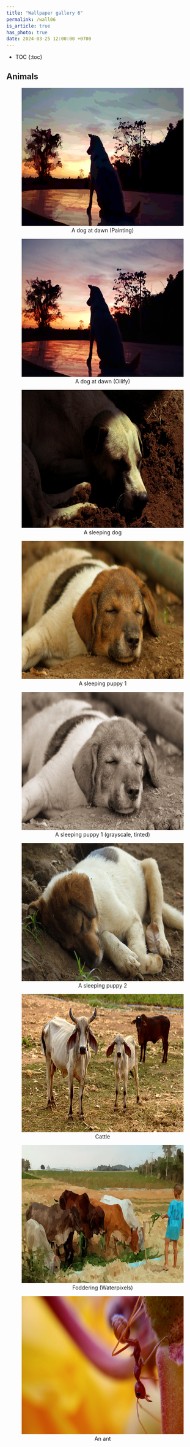 ```yaml
---
title: "Wallpaper gallery 6"
permalink: /wall06
is_article: true
has_photo: true
date: 2024-03-25 12:00:00 +0700
---
```


- TOC
{:toc}

## Animals

<figure style="text-align:center;">
    <img src="/assets/images/wallpaper/IMG_20240305_062117_p.jpg" alt="A dog at dawn" width="640" height="360"/>
    <figcaption>A dog at dawn (Painting)</figcaption>
</figure>

<figure style="text-align:center;">
    <img src="/assets/images/wallpaper/IMG_20240305_062117_o.jpg" alt="A dog at dawn" width="640" height="360"/>
    <figcaption>A dog at dawn (Oilify)</figcaption>
</figure>

<figure style="text-align:center;">
    <img src="/assets/images/wallpaper/IMG_20240222_0499_e.jpg" alt="A sleeping dog" width="640" height="360"/>
    <figcaption>A sleeping dog</figcaption>
</figure>

<figure style="text-align:center;">
    <img src="/assets/images/wallpaper/IMG_20240226_0778_e.jpg" alt="A sleeping puppy 1" width="640" height="360"/>
    <figcaption>A sleeping puppy 1</figcaption>
</figure>

<figure style="text-align:center;">
    <img src="/assets/images/wallpaper/IMG_20240226_0778_g.jpg" alt="A sleeping puppy 1" width="640" height="360"/>
    <figcaption>A sleeping puppy 1 (grayscale, tinted)</figcaption>
</figure>

<figure style="text-align:center;">
    <img src="/assets/images/wallpaper/IMG_20240222_0503_e.jpg" alt="A sleeping puppy 2" width="640" height="360"/>
    <figcaption>A sleeping puppy 2</figcaption>
</figure>

<figure style="text-align:center;">
    <img src="/assets/images/wallpaper/IMG_20240218_0143_e.jpg" alt="Cattle" width="640" height="360"/>
    <figcaption>Cattle</figcaption>
</figure>

<figure style="text-align:center;">
    <img src="/assets/images/wallpaper/IMG_20240131_170712_w.jpg" alt="Foddering" width="640" height="360"/>
    <figcaption>Foddering (Waterpixels)</figcaption>
</figure>

<figure style="text-align:center;">
    <img src="/assets/images/wallpaper/IMG_20240125_142055_e.jpg" alt="An ant" width="640" height="360"/>
    <figcaption>An ant</figcaption>
</figure>

